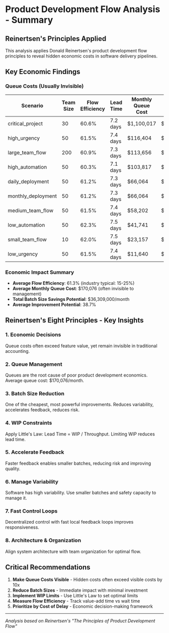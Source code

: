 # Product Development Flow Analysis - Summary

## Reinertsen's Principles Applied

This analysis applies Donald Reinertsen's product development flow principles to reveal hidden economic costs in software delivery pipelines.

## Key Economic Findings

### Queue Costs (Usually Invisible)

| Scenario | Team Size | Flow Efficiency | Lead Time | Monthly Queue Cost | Potential Savings |
|----------|-----------|-----------------|-----------|-------------------|-------------------|
| critical_project | 30 | 60.6% | 7.2 days | $1,100,017 | $22,125,000 |
| high_urgency | 50 | 61.5% | 7.4 days | $116,404 | $3,540,000 |
| large_team_flow | 200 | 60.9% | 7.3 days | $113,656 | $2,655,000 |
| high_automation | 50 | 60.3% | 7.1 days | $103,817 | $1,770,000 |
| daily_deployment | 50 | 61.2% | 7.3 days | $66,064 | $720,000 |
| monthly_deployment | 50 | 61.2% | 7.3 days | $66,064 | $720,000 |
| medium_team_flow | 50 | 61.5% | 7.4 days | $58,202 | $1,770,000 |
| low_automation | 50 | 62.3% | 7.5 days | $41,741 | $1,770,000 |
| small_team_flow | 10 | 62.0% | 7.5 days | $23,157 | $885,000 |
| low_urgency | 50 | 61.5% | 7.4 days | $11,640 | $354,000 |

### Economic Impact Summary

- **Average Flow Efficiency**: 61.3% (industry typical: 15-25%)
- **Average Monthly Queue Cost**: $170,076 (often invisible to management)
- **Total Batch Size Savings Potential**: $36,309,000/month
- **Average Improvement Potential**: 38.7%

## Reinertsen's Eight Principles - Key Insights

### 1. Economic Decisions
Queue costs often exceed feature value, yet remain invisible in traditional accounting.

### 2. Queue Management  
Queues are the root cause of poor product development economics. Average queue cost: $170,076/month.

### 3. Batch Size Reduction
One of the cheapest, most powerful improvements. Reduces variability, accelerates feedback, reduces risk.

### 4. WIP Constraints
Apply Little's Law: Lead Time = WIP / Throughput. Limiting WIP reduces lead time.

### 5. Accelerate Feedback
Faster feedback enables smaller batches, reducing risk and improving quality.

### 6. Manage Variability
Software has high variability. Use smaller batches and safety capacity to manage it.

### 7. Fast Control Loops
Decentralized control with fast local feedback loops improves responsiveness.

### 8. Architecture & Organization
Align system architecture with team organization for optimal flow.

## Critical Recommendations

1. **Make Queue Costs Visible** - Hidden costs often exceed visible costs by 10x
2. **Reduce Batch Sizes** - Immediate impact with minimal investment
3. **Implement WIP Limits** - Use Little's Law to set optimal limits
4. **Measure Flow Efficiency** - Track value-add time vs wait time
5. **Prioritize by Cost of Delay** - Economic decision-making framework

---
*Analysis based on Reinertsen's "The Principles of Product Development Flow"*
